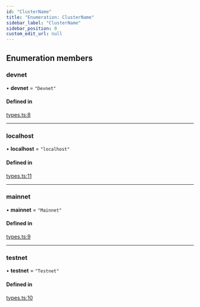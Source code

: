 ```yaml
---
id: "ClusterName"
title: "Enumeration: ClusterName"
sidebar_label: "ClusterName"
sidebar_position: 0
custom_edit_url: null
---
```


## Enumeration members

### devnet

• **devnet** = `"Devnet"`

#### Defined in

[types.ts:8](https://github.com/mithraiclabs/psyoptions-ts/blob/ae06d0d/packages/psy-american/src/types.ts#L8)

___

### localhost

• **localhost** = `"localhost"`

#### Defined in

[types.ts:11](https://github.com/mithraiclabs/psyoptions-ts/blob/ae06d0d/packages/psy-american/src/types.ts#L11)

___

### mainnet

• **mainnet** = `"Mainnet"`

#### Defined in

[types.ts:9](https://github.com/mithraiclabs/psyoptions-ts/blob/ae06d0d/packages/psy-american/src/types.ts#L9)

___

### testnet

• **testnet** = `"Testnet"`

#### Defined in

[types.ts:10](https://github.com/mithraiclabs/psyoptions-ts/blob/ae06d0d/packages/psy-american/src/types.ts#L10)
